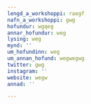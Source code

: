 ```yaml
---
lengd_a_workshoppi: raegf
nafn_a_workshoppi: gwg
hofundur: wgqeg
annar_hofundur: weg
lysing: weg
mynd: ''
um_hofundinn: weg
um_annan_hofund: wegwegwg
twitter: gwg
instagram: ''
website: wegw
annad: ''

---
```

